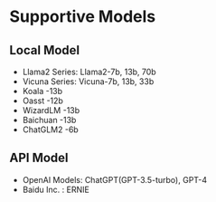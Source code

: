 # Supportive Models

## Local Model
- Llama2 Series: Llama2-7b, 13b, 70b
- Vicuna Series: Vicuna-7b, 13b, 33b
- Koala -13b
- Oasst -12b
- WizardLM -13b
- Baichuan -13b
- ChatGLM2 -6b



## API Model

- OpenAI Models: ChatGPT(GPT-3.5-turbo), GPT-4
- Baidu Inc. : ERNIE
